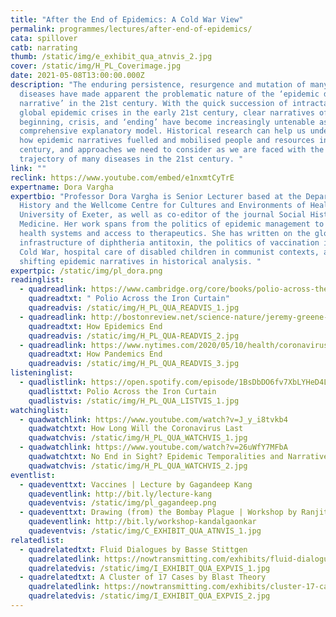 ```yaml
---
title: "After the End of Epidemics: A Cold War View"
permalink: programmes/lectures/after-end-of-epidemics/
cata: spillover
catb: narrating
thumb: /static/img/e_exhibit_qua_atnvis_2.jpg
cover: /static/img/H_PL_Coverimage.jpg
date: 2021-05-08T13:00:00.000Z
description: "The enduring persistence, resurgence and mutation of many epidemic
  diseases have made apparent the problematic nature of the ‘epidemic disease
  narrative’ in the 21st century. With the quick succession of intractable
  global epidemic crises in the early 21st century, clear narratives of
  beginning, crisis, and ‘ending’ have become increasingly untenable as a
  comprehensive explanatory model. Historical research can help us understand
  how epidemic narratives fuelled and mobilised people and resources in the 20th
  century, and approaches we need to consider as we are faced with the uncertain
  trajectory of many diseases in the 21st century. "
link: ""
reclink: https://www.youtube.com/embed/e1nxmtCyTrE
expertname: Dora Vargha
expertbio: "Professor Dora Vargha is Senior Lecturer based at the Department of
  History and the Wellcome Centre for Cultures and Environments of Health at the
  University of Exeter, as well as co-editor of the journal Social History of
  Medicine. Her work spans from the politics of epidemic management to public
  health systems and access to therapeutics. She has written on the global
  infrastructure of diphtheria antitoxin, the politics of vaccination in the
  Cold War, hospital care of disabled children in communist contexts, and
  shifting epidemic narratives in historical analysis. "
expertpic: /static/img/pl_dora.png
readinglist:
  - quadreadlink: https://www.cambridge.org/core/books/polio-across-the-iron-curtain/883EE15249730CF62FC95A52F555096C#fndtn-information
    quadreadtxt: " Polio Across the Iron Curtain"
    quadreadvis: /static/img/H_PL_QUA_READVIS_1.jpg
  - quadreadlink: http://bostonreview.net/science-nature/jeremy-greene-dora-vargha-how-epidemics-end
    quadreadtxt: How Epidemics End
    quadreadvis: /static/img/H_PL_QUA-READVIS_2.jpg
  - quadreadlink: https://www.nytimes.com/2020/05/10/health/coronavirus-plague-pandemic-history.html
    quadreadtxt: How Pandemics End
    quadreadvis: /static/img/H_PL_QUA_READVIS_3.jpg
listeninglist:
  - quadlistlink: https://open.spotify.com/episode/1BsDbDO6fv7XbLYHeD4LXy?si=7i8f1dcfT4ORl9_-o9aELg
    quadlisttxt: Polio Across the Iron Curtain
    quadlistvis: /static/img/H_PL_QUA_LISTVIS_1.jpg
watchinglist:
  - quadwatchlink: https://www.youtube.com/watch?v=J_y_i8tvkb4
    quadwatchtxt: How Long Will the Coronavirus Last
    quadwatchvis: /static/img/H_PL_QUA_WATCHVIS_1.jpg
  - quadwatchlink: https://www.youtube.com/watch?v=26uWfY7MFbA
    quadwatchtxt: No End in Sight? Epidemic Temporalities and Narratives in Modern Europe
    quadwatchvis: /static/img/H_PL_QUA_WATCHVIS_2.jpg
eventlist:
  - quadeventtxt: Vaccines | Lecture by Gagandeep Kang
    quadeventlink: http://bit.ly/lecture-kang
    quadeventvis: /static/img/pl_gagandeep.png
  - quadeventtxt: Drawing (from) the Bombay Plague | Workshop by Ranjit Kandalgaonkar
    quadeventlink: http://bit.ly/workshop-kandalgaonkar
    quadeventvis: /static/img/C_EXHIBIT_QUA_ATNVIS_1.jpg
relatedlist:
  - quadrelatedtxt: Fluid Dialogues by Basse Stittgen
    quadrelatedlink: https://nowtransmitting.com/exhibits/fluid-dialogues/
    quadrelatedvis: /static/img/I_EXHIBIT_QUA_EXPVIS_1.jpg
  - quadrelatedtxt: A Cluster of 17 Cases by Blast Theory
    quadrelatedlink: https://nowtransmitting.com/exhibits/cluster-17-cases/
    quadrelatedvis: /static/img/I_EXHIBIT_QUA_EXPVIS_2.jpg
---
```

